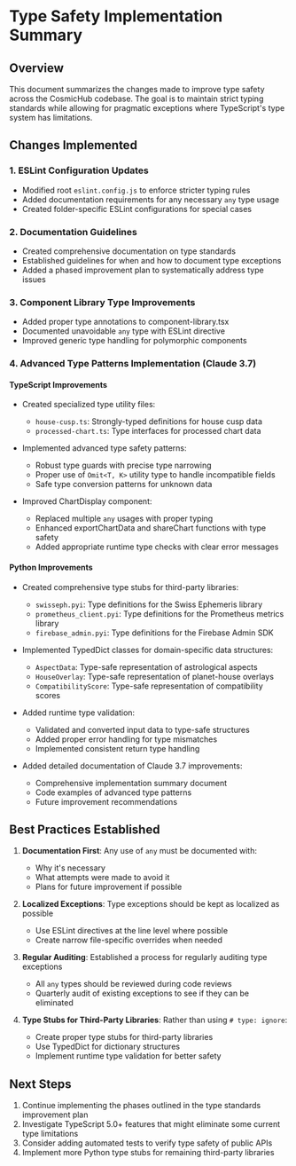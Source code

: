 # Type Safety Implementation Summary

## Overview

This document summarizes the changes made to improve type safety across the CosmicHub codebase. The
goal is to maintain strict typing standards while allowing for pragmatic exceptions where
TypeScript's type system has limitations.

## Changes Implemented

### 1. ESLint Configuration Updates

- Modified root `eslint.config.js` to enforce stricter typing rules
- Added documentation requirements for any necessary `any` type usage
- Created folder-specific ESLint configurations for special cases

### 2. Documentation Guidelines

- Created comprehensive documentation on type standards
- Established guidelines for when and how to document type exceptions
- Added a phased improvement plan to systematically address type issues

### 3. Component Library Type Improvements

- Added proper type annotations to component-library.tsx
- Documented unavoidable `any` type with ESLint directive
- Improved generic type handling for polymorphic components

### 4. Advanced Type Patterns Implementation (Claude 3.7)

#### TypeScript Improvements

- Created specialized type utility files:
  - `house-cusp.ts`: Strongly-typed definitions for house cusp data
  - `processed-chart.ts`: Type interfaces for processed chart data
- Implemented advanced type safety patterns:
  - Robust type guards with precise type narrowing
  - Proper use of `Omit<T, K>` utility type to handle incompatible fields
  - Safe type conversion patterns for unknown data

- Improved ChartDisplay component:
  - Replaced multiple `any` usages with proper typing
  - Enhanced exportChartData and shareChart functions with type safety
  - Added appropriate runtime type checks with clear error messages

#### Python Improvements

- Created comprehensive type stubs for third-party libraries:
  - `swisseph.pyi`: Type definitions for the Swiss Ephemeris library
  - `prometheus_client.pyi`: Type definitions for the Prometheus metrics library
  - `firebase_admin.pyi`: Type definitions for the Firebase Admin SDK

- Implemented TypedDict classes for domain-specific data structures:
  - `AspectData`: Type-safe representation of astrological aspects
  - `HouseOverlay`: Type-safe representation of planet-house overlays
  - `CompatibilityScore`: Type-safe representation of compatibility scores

- Added runtime type validation:
  - Validated and converted input data to type-safe structures
  - Added proper error handling for type mismatches
  - Implemented consistent return type handling

- Added detailed documentation of Claude 3.7 improvements:
  - Comprehensive implementation summary document
  - Code examples of advanced type patterns
  - Future improvement recommendations

## Best Practices Established

1. **Documentation First**: Any use of `any` must be documented with:
   - Why it's necessary
   - What attempts were made to avoid it
   - Plans for future improvement if possible

2. **Localized Exceptions**: Type exceptions should be kept as localized as possible
   - Use ESLint directives at the line level where possible
   - Create narrow file-specific overrides when needed

3. **Regular Auditing**: Established a process for regularly auditing type exceptions
   - All `any` types should be reviewed during code reviews
   - Quarterly audit of existing exceptions to see if they can be eliminated

4. **Type Stubs for Third-Party Libraries**: Rather than using `# type: ignore`:
   - Create proper type stubs for third-party libraries
   - Use TypedDict for dictionary structures
   - Implement runtime type validation for better safety

## Next Steps

1. Continue implementing the phases outlined in the type standards improvement plan
2. Investigate TypeScript 5.0+ features that might eliminate some current type limitations
3. Consider adding automated tests to verify type safety of public APIs
4. Implement more Python type stubs for remaining third-party libraries
